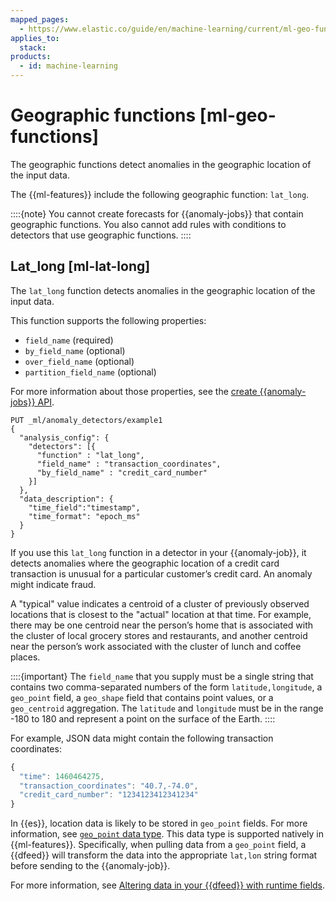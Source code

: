 ```yaml
---
mapped_pages:
  - https://www.elastic.co/guide/en/machine-learning/current/ml-geo-functions.html
applies_to:
  stack:
products:
  - id: machine-learning
---
```


# Geographic functions [ml-geo-functions]

The geographic functions detect anomalies in the geographic location of the input data.

The {{ml-features}} include the following geographic function: `lat_long`.

::::{note}
You cannot create forecasts for {{anomaly-jobs}} that contain geographic functions. You also cannot add rules with conditions to detectors that use geographic functions.
::::



## Lat_long [ml-lat-long]

The `lat_long` function detects anomalies in the geographic location of the input data.

This function supports the following properties:

* `field_name` (required)
* `by_field_name` (optional)
* `over_field_name` (optional)
* `partition_field_name` (optional)

For more information about those properties, see the [create {{anomaly-jobs}} API](https://www.elastic.co/docs/api/doc/elasticsearch/operation/operation-ml-put-job).

```console
PUT _ml/anomaly_detectors/example1
{
  "analysis_config": {
    "detectors": [{
      "function" : "lat_long",
      "field_name" : "transaction_coordinates",
      "by_field_name" : "credit_card_number"
    }]
  },
  "data_description": {
    "time_field":"timestamp",
    "time_format": "epoch_ms"
  }
}
```

If you use this `lat_long` function in a detector in your {{anomaly-job}}, it detects anomalies where the geographic location of a credit card transaction is unusual for a particular customer’s credit card. An anomaly might indicate fraud.

A "typical" value indicates a centroid of a cluster of previously observed locations that is closest to the "actual" location at that time. For example, there may be one centroid near the person’s home that is associated with the cluster of local grocery stores and restaurants, and another centroid near the person’s work associated with the cluster of lunch and coffee places.

::::{important}
The `field_name` that you supply must be a single string that contains two comma-separated numbers of the form `latitude,longitude`, a `geo_point` field, a `geo_shape` field that contains point values, or a `geo_centroid` aggregation. The `latitude` and `longitude` must be in the range -180 to 180 and represent a point on the surface of the Earth.
::::


For example, JSON data might contain the following transaction coordinates:

```js
{
  "time": 1460464275,
  "transaction_coordinates": "40.7,-74.0",
  "credit_card_number": "1234123412341234"
}
```

In {{es}}, location data is likely to be stored in `geo_point` fields. For more information, see [`geo_point` data type](elasticsearch://reference/elasticsearch/mapping-reference/geo-point.md). This data type is supported natively in {{ml-features}}. Specifically, when pulling data from a `geo_point` field, a {{dfeed}} will transform the data into the appropriate `lat,lon` string format before sending to the {{anomaly-job}}.

For more information, see [Altering data in your {{dfeed}} with runtime fields](/explore-analyze/machine-learning/anomaly-detection/ml-configuring-transform.md).

